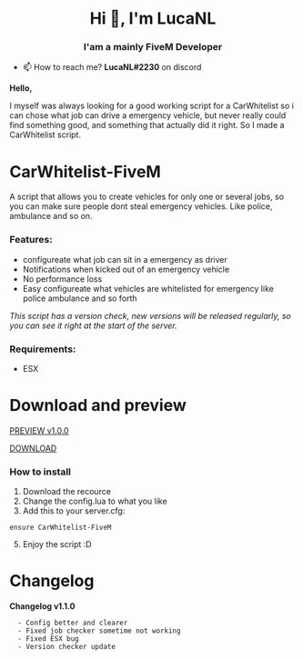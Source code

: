 <h1 align="center">Hi 👋, I'm LucaNL</h1>
<h3 align="center">I'am a mainly FiveM Developer</h3>

- 📫 How to reach me? **LucaNL#2230** on discord

**Hello,**

I myself was always looking for a good working script for a CarWhitelist so i can chose what job can drive a emergency vehicle, but never really could find something good, and something that actually did it right. So I made a CarWhitelist script.

# CarWhitelist-FiveM
A script that allows you to create vehicles for only one or several jobs, so you can make sure people dont steal emergency vehicles. Like police, ambulance and so on.

### Features:

- configureate what job can sit in a emergency as driver
- Notifications when kicked out of an emergency vehicle
- No performance loss
- Easy configureate what vehicles are whitelisted for emergency like police ambulance and so forth

_This script has a version check, new versions will be released regularly, so you can see it right at the start of the server._

### Requirements:
- ESX
  
# Download and preview
[PREVIEW v1.0.0](https://youtu.be/9GgRlp84NBM)

[DOWNLOAD](https://github.com/LucaNL/CarWhitelist-FiveM/archive/refs/heads/main.zip) 

### How to install
1. Download the recource
2. Change the config.lua to what you like
4. Add this to your server.cfg:
```
ensure CarWhitelist-FiveM
```
5. Enjoy the script :D

# Changelog
**Changelog v1.1.0**
```
  - Config better and clearer
  - Fixed job checker sometime not working
  - Fixed ESX bug
  - Version checker update
```
